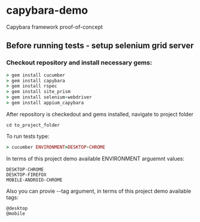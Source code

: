 # capybara-demo
Capybara framework proof-of-concept
## Before running tests - setup selenium grid server

### Checkout repository and install necessary gems:
 ```ruby
 > gem install cucumber
 > gem install capybara
 > gem install rspec
 > gem install site_prism
 > gem install selenium-webdriver
 > gem install appium_capybara
  ```
  After repository is checkedout and gems installed, navigate to project folder
 ```
 cd to_project_folder
 ```
 To run tests type:
 ```ruby
 > cucumber ENVIRONMENT=DESKTOP-CHROME
 ```
In terms of this project demo available ENVIRONMENT arguemnt values:
 ```
DESKTOP-CHROME
DESKTOP-FIREFOX
MOBILE-ANDROID-CHROME
 ```
 Also you can provie --tag argument, in terms of this project demo available tags:
  ```
  @desktop
  @mobile
   ```
